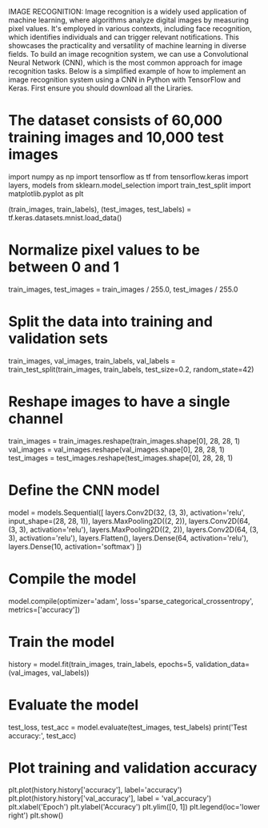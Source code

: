 IMAGE RECOGNITION: Image recognition is a widely used application of machine learning, where
 algorithms analyze digital images by measuring pixel values. It's employed in
 various contexts, including face recognition, which identifies individuals and can
 trigger relevant notifications. This showcases the practicality and versatility of
 machine learning in diverse fields.
 To build an image recognition system, we can use a Convolutional Neural Network (CNN), which is the most common approach for image recognition tasks.
 Below is a simplified example of how to implement an image recognition system using a CNN in Python with TensorFlow and Keras.
 First ensure you should download all the Liraries.


 
# The dataset consists of 60,000 training images and 10,000 test images

import numpy as np
import tensorflow as tf
from tensorflow.keras import layers, models
from sklearn.model_selection import train_test_split
import matplotlib.pyplot as plt

(train_images, train_labels), (test_images, test_labels) = tf.keras.datasets.mnist.load_data()

# Normalize pixel values to be between 0 and 1
train_images, test_images = train_images / 255.0, test_images / 255.0

# Split the data into training and validation sets
train_images, val_images, train_labels, val_labels = train_test_split(train_images, train_labels, test_size=0.2, random_state=42)

# Reshape images to have a single channel
train_images = train_images.reshape(train_images.shape[0], 28, 28, 1)
val_images = val_images.reshape(val_images.shape[0], 28, 28, 1)
test_images = test_images.reshape(test_images.shape[0], 28, 28, 1)

# Define the CNN model
model = models.Sequential([
    layers.Conv2D(32, (3, 3), activation='relu', input_shape=(28, 28, 1)),
    layers.MaxPooling2D((2, 2)),
    layers.Conv2D(64, (3, 3), activation='relu'),
    layers.MaxPooling2D((2, 2)),
    layers.Conv2D(64, (3, 3), activation='relu'),
    layers.Flatten(),
    layers.Dense(64, activation='relu'),
    layers.Dense(10, activation='softmax')
])

# Compile the model
model.compile(optimizer='adam',
              loss='sparse_categorical_crossentropy',
              metrics=['accuracy'])

# Train the model
history = model.fit(train_images, train_labels, epochs=5, validation_data=(val_images, val_labels))

# Evaluate the model
test_loss, test_acc = model.evaluate(test_images, test_labels)
print('Test accuracy:', test_acc)

# Plot training and validation accuracy
plt.plot(history.history['accuracy'], label='accuracy')
plt.plot(history.history['val_accuracy'], label = 'val_accuracy')
plt.xlabel('Epoch')
plt.ylabel('Accuracy')
plt.ylim([0, 1])
plt.legend(loc='lower right')
plt.show()
